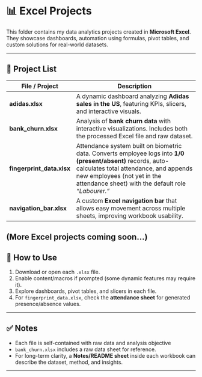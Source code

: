 # 📊 Excel Projects

This folder contains my data analytics projects created in **Microsoft Excel**.  
They showcase dashboards, automation using formulas, pivot tables, and custom solutions for real-world datasets.

---

## 📝 Project List

| File / Project | Description |
|----------------|-------------|
| **adidas.xlsx** | A dynamic dashboard analyzing **Adidas sales in the US**, featuring KPIs, slicers, and interactive visuals. |
| **bank_churn.xlsx** | Analysis of **bank churn data** with interactive visualizations. Includes both the processed Excel file and raw dataset. |
| **fingerprint_data.xlsx** | Attendance system built on biometric data. Converts employee logs into **1/0 (present/absent)** records, auto-calculates total attendance, and appends new employees (not yet in the attendance sheet) with the default role *“Labourer.”* |
| **navigation_bar.xlsx** | A custom **Excel navigation bar** that allows easy movement across multiple sheets, improving workbook usability. |


(More Excel projects coming soon...)
---

## 🔧 How to Use
1. Download or open each `.xlsx` file.  
2. Enable content/macros if prompted (some dynamic features may require it).  
3. Explore dashboards, pivot tables, and slicers in each file.  
4. For `fingerprint_data.xlsx`, check the **attendance sheet** for generated presence/absence values.

---

## ✅ Notes
- Each file is self-contained with raw data and analysis objective 
- `bank_churn.xlsx` includes a raw data sheet for reference.  
- For long-term clarity, a **Notes/README sheet** inside each workbook can describe the dataset, method, and insights.

---

